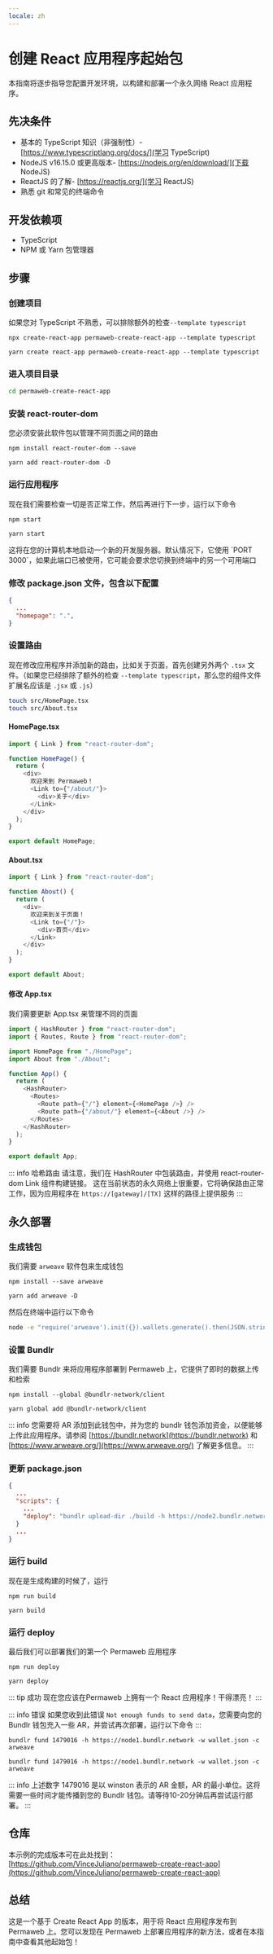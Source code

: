 ```yaml
---
locale: zh
---
```

# 创建 React 应用程序起始包

本指南将逐步指导您配置开发环境，以构建和部署一个永久网络 React 应用程序。

## 先决条件

- 基本的 TypeScript 知识（非强制性）- [https://www.typescriptlang.org/docs/](学习 TypeScript)
- NodeJS v16.15.0 或更高版本- [https://nodejs.org/en/download/](下载 NodeJS)
- ReactJS 的了解- [https://reactjs.org/](学习 ReactJS)
- 熟悉 git 和常见的终端命令

## 开发依赖项

- TypeScript
- NPM 或 Yarn 包管理器

## 步骤

### 创建项目

如果您对 TypeScript 不熟悉，可以排除额外的检查`--template typescript`

<CodeGroup>
  <CodeGroupItem title="NPM">
  
```console:no-line-numbers
npx create-react-app permaweb-create-react-app --template typescript
```

  </CodeGroupItem>
  <CodeGroupItem title="YARN">
  
```console:no-line-numbers
yarn create react-app permaweb-create-react-app --template typescript
```

  </CodeGroupItem>
</CodeGroup>

### 进入项目目录

```sh
cd permaweb-create-react-app
```


### 安装 react-router-dom

您必须安装此软件包以管理不同页面之间的路由

<CodeGroup>
  <CodeGroupItem title="NPM">
  
```console:no-line-numbers
npm install react-router-dom --save
```

  </CodeGroupItem>
  <CodeGroupItem title="YARN">
  
```console:no-line-numbers
yarn add react-router-dom -D
```

  </CodeGroupItem>
</CodeGroup>


### 运行应用程序

现在我们需要检查一切是否正常工作，然后再进行下一步，运行以下命令
<CodeGroup>
<CodeGroupItem title="NPM">

```console:no-line-numbers
npm start
```

  </CodeGroupItem>
  <CodeGroupItem title="YARN">
  
```console:no-line-numbers
yarn start
```

  </CodeGroupItem>
</CodeGroup>
这将在您的计算机本地启动一个新的开发服务器。默认情况下，它使用 `PORT 3000`，如果此端口已被使用，它可能会要求您切换到终端中的另一个可用端口


### 修改 package.json 文件，包含以下配置

```json
{
  ...
  "homepage": ".",
}
```


### 设置路由

现在修改应用程序并添加新的路由，比如关于页面，首先创建另外两个 `.tsx` 文件。（如果您已经排除了额外的检查 `--template typescript`，那么您的组件文件扩展名应该是 `.jsx` 或 `.js`）

```sh
touch src/HomePage.tsx
touch src/About.tsx
```

#### HomePage.tsx

```ts
import { Link } from "react-router-dom";

function HomePage() {
  return (
    <div>
      欢迎来到 Permaweb！
      <Link to={"/about/"}>
        <div>关于</div>
      </Link>
    </div>
  );
}

export default HomePage;
```

#### About.tsx

```ts
import { Link } from "react-router-dom";

function About() {
  return (
    <div>
      欢迎来到关于页面！
      <Link to={"/"}>
        <div>首页</div>
      </Link>
    </div>
  );
}

export default About;
```

#### 修改 App.tsx

我们需要更新 App.tsx 来管理不同的页面

```ts
import { HashRouter } from "react-router-dom";
import { Routes, Route } from "react-router-dom";

import HomePage from "./HomePage";
import About from "./About";

function App() {
  return (
    <HashRouter>
      <Routes>
        <Route path={"/"} element={<HomePage />} />
        <Route path={"/about/"} element={<About />} />
      </Routes>
    </HashRouter>
  );
}

export default App;
```

::: info 哈希路由
请注意，我们在 HashRouter 中包装路由，并使用 react-router-dom Link 组件构建链接。
这在当前状态的永久网络上很重要，它将确保路由正常工作，因为应用程序在 `https://[gateway]/[TX]` 这样的路径上提供服务
:::

## 永久部署

### 生成钱包

我们需要 `arweave` 软件包来生成钱包

<CodeGroup>
<CodeGroupItem title="NPM">

```console:no-line-numbers
npm install --save arweave
```

  </CodeGroupItem>
  <CodeGroupItem title="YARN">
  
```console:no-line-numbers
yarn add arweave -D
```

  </CodeGroupItem>
</CodeGroup>

然后在终端中运行以下命令

```sh
node -e "require('arweave').init({}).wallets.generate().then(JSON.stringify).then(console.log.bind(console))" > wallet.json
```

### 设置 Bundlr

我们需要 Bundlr 来将应用程序部署到 Permaweb 上，它提供了即时的数据上传和检索

<CodeGroup>
  <CodeGroupItem title="NPM">
  
```console:no-line-numbers
npm install --global @bundlr-network/client
```

  </CodeGroupItem>
  <CodeGroupItem title="YARN">
  
```console:no-line-numbers
yarn global add @bundlr-network/client
```

  </CodeGroupItem>
</CodeGroup>

::: info
您需要将 AR 添加到此钱包中，并为您的 bundlr 钱包添加资金，以便能够上传此应用程序。请参阅 [https://bundlr.network](https://bundlr.network) 和 [https://www.arweave.org/](https://www.arweave.org/) 了解更多信息。
:::

### 更新 package.json

```json
{
  ...
  "scripts": {
    ...
    "deploy": "bundlr upload-dir ./build -h https://node2.bundlr.network --wallet ./wallet.json -c arweave --index-file index.html --no-confirmation"
  }
  ...
}
```

### 运行 build

现在是生成构建的时候了，运行

<CodeGroup>
  <CodeGroupItem title="NPM">
  
```console:no-line-numbers
npm run build
```

  </CodeGroupItem>
  <CodeGroupItem title="YARN">
  
```console:no-line-numbers
yarn build
```

  </CodeGroupItem>
</CodeGroup>

### 运行 deploy
最后我们可以部署我们的第一个 Permaweb 应用程序

<CodeGroup>
  <CodeGroupItem title="NPM">
  
```console:no-line-numbers
npm run deploy
```

  </CodeGroupItem>
  <CodeGroupItem title="YARN">
  
```console:no-line-numbers
yarn deploy
```

  </CodeGroupItem>
</CodeGroup>

::: tip 成功
现在您应该在Permaweb 上拥有一个 React 应用程序！干得漂亮！
:::

::: info 错误
如果您收到此错误 `Not enough funds to send data`，您需要向您的 Bundlr 钱包充入一些 AR，并尝试再次部署，运行以下命令
:::

<CodeGroup>
  <CodeGroupItem title="NPM">
  
```console:no-line-numbers
bundlr fund 1479016 -h https://node1.bundlr.network -w wallet.json -c arweave
```

  </CodeGroupItem>
  <CodeGroupItem title="YARN">
  
```console:no-line-numbers
bundlr fund 1479016 -h https://node1.bundlr.network -w wallet.json -c arweave
```

  </CodeGroupItem>
</CodeGroup>

::: info
上述数字 1479016 是以 winston 表示的 AR 金额，AR 的最小单位。这将需要一些时间才能传播到您的 Bundlr 钱包。请等待10-20分钟后再尝试运行部署。
:::

## 仓库

本示例的完成版本可在此处找到：[https://github.com/VinceJuliano/permaweb-create-react-app](https://github.com/VinceJuliano/permaweb-create-react-app)

## 总结

这是一个基于 Create React App 的版本，用于将 React 应用程序发布到 Permaweb 上。您可以发现在 Permaweb 上部署应用程序的新方法，或者在本指南中查看其他起始包！